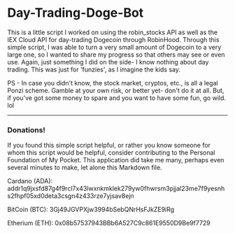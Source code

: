 # Day-Trading-Doge-Bot
This is a little script I worked on using the robin_stocks API as well as the IEX Cloud API for day-trading Dogecoin through RobinHood.  Through this simple script, I was able to turn a very small amount of Dogecoin to a very large one, so I wanted to share my progress so that others may see or even use.  Again, just something I did on the side- I know nothing about day trading.  This was just for 'funzies', as I imagine the kids say.


PS - In case you didn't know, the stock market, cryptos, etc., is all a legal Ponzi scheme.  Gamble at your own risk, or better yet- don't do it at all.  But, if you've got some money to spare and you want to have some fun, go wild.  lol

---

### Donations!
If you found this simple script helpful, or rather you know someone for whom this script would be helpful, consider contributing to the Personal Foundation of My Pocket.  This application did take me many, perhaps even several minutes to make, let alone this Markdown file.

Cardano (ADA):
addr1q9jxsfd87g4f9rcl7x43lwxnkmklek279yw0fhwrsm3pjjal23me7f9yesnhs2fhpf05xd0deta3csgn4z433rze7yjsav8ejn


BitCoin (BTC): 
3Gj49JGVPXjw3994bSebQNrHsFJkZE9iRg


Etherium (ETH): 
0x08b57537943BBb6A527C9c861E9550D9Be9f7729
